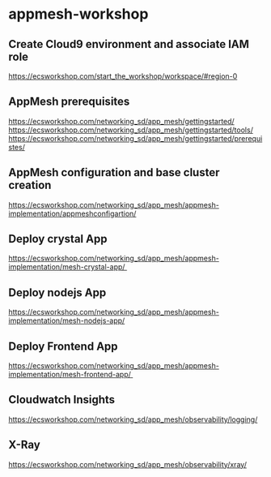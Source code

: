 # appmesh-workshop

## Create Cloud9 environment and associate IAM role 
https://ecsworkshop.com/start_the_workshop/workspace/#region-0

## AppMesh prerequisites
https://ecsworkshop.com/networking_sd/app_mesh/gettingstarted/
  https://ecsworkshop.com/networking_sd/app_mesh/gettingstarted/tools/
  https://ecsworkshop.com/networking_sd/app_mesh/gettingstarted/prerequistes/

## AppMesh configuration and base cluster creation
https://ecsworkshop.com/networking_sd/app_mesh/appmesh-implementation/appmeshconfigartion/

## Deploy crystal App
https://ecsworkshop.com/networking_sd/app_mesh/appmesh-implementation/mesh-crystal-app/ 

## Deploy nodejs App
https://ecsworkshop.com/networking_sd/app_mesh/appmesh-implementation/mesh-nodejs-app/

## Deploy Frontend App
https://ecsworkshop.com/networking_sd/app_mesh/appmesh-implementation/mesh-frontend-app/ 

## Cloudwatch Insights
https://ecsworkshop.com/networking_sd/app_mesh/observability/logging/

## X-Ray
https://ecsworkshop.com/networking_sd/app_mesh/observability/xray/
